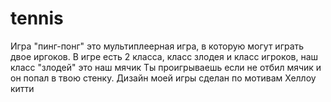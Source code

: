 # tennis  
Игра "пинг-понг"  это мультиплеерная игра, в которую могут играть двое иргоков. В игре есть 2 класса, класс злодея и класс игроков, наш класс "злодей" это наш мячик
Ты проигрываешь если не отбил мячик и он попал в твою стенку. Дизайн моей игры сделан по мотивам Хеллоу китти
